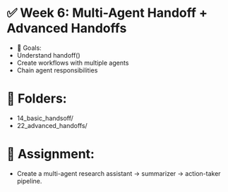 # ✅ Week 6: Multi-Agent Handoff + Advanced Handoffs
- 🎯 Goals:
- Understand handoff()
- Create workflows with multiple agents
- Chain agent responsibilities
# 📁 Folders:
- 14_basic_handsoff/
- 22_advanced_handoffs/
# 🧪 Assignment:
- Create a multi-agent research assistant → summarizer → action-taker pipeline.